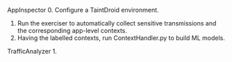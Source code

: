 AppInspector
0. Configure a TaintDroid environment. 
1. Run the exerciser to automatically collect sensitive transmissions and the corresponding app-level contexts. 
2. Having the labelled contexts, run ContextHandler.py to build ML models.

TrafficAnalyzer
1. 